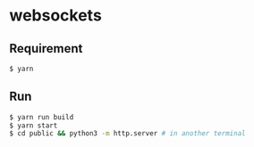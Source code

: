 # websockets

## Requirement
```bash
$ yarn
```

## Run
```bash
$ yarn run build
$ yarn start
$ cd public && python3 -m http.server # in another terminal
```